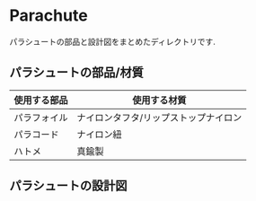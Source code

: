 # Parachute
パラシュートの部品と設計図をまとめたディレクトリです.

## パラシュートの部品/材質
|使用する部品|使用する材質|
|----|-----|
|パラフォイル|ナイロンタフタ/リップストップナイロン|
|パラコード|ナイロン紐|
|ハトメ|真鍮製|

## パラシュートの設計図
